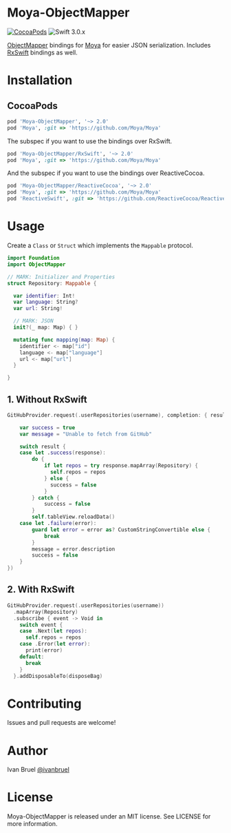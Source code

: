 Moya-ObjectMapper
============
[![CocoaPods](https://img.shields.io/cocoapods/v/Moya-ObjectMapper.svg)](https://github.com/ivanbruel/Moya-ObjectMapper)
![Swift 3.0.x](https://img.shields.io/badge/Swift-3.0.x-orange.svg)

[ObjectMapper](https://github.com/Hearst-DD/ObjectMapper) bindings for
[Moya](https://github.com/Moya/Moya) for easier JSON serialization.
Includes [RxSwift](https://github.com/ReactiveX/RxSwift/) bindings as well.

# Installation

## CocoaPods

```ruby
pod 'Moya-ObjectMapper', '~> 2.0'
pod 'Moya', :git => 'https://github.com/Moya/Moya'
```

The subspec if you want to use the bindings over RxSwift.

```ruby
pod 'Moya-ObjectMapper/RxSwift', '~> 2.0'
pod 'Moya', :git => 'https://github.com/Moya/Moya'

```

And the subspec if you want to use the bindings over ReactiveCocoa.

```ruby
pod 'Moya-ObjectMapper/ReactiveCocoa', '~> 2.0'
pod 'Moya', :git => 'https://github.com/Moya/Moya'
pod 'ReactiveSwift', :git => 'https://github.com/ReactiveCocoa/ReactiveSwift'
```

# Usage

Create a `Class` or `Struct` which implements the `Mappable` protocol.

```swift
import Foundation
import ObjectMapper

// MARK: Initializer and Properties
struct Repository: Mappable {

  var identifier: Int!
  var language: String?
  var url: String!

  // MARK: JSON
  init?(_ map: Map) { }

  mutating func mapping(map: Map) {
    identifier <- map["id"]
    language <- map["language"]
    url <- map["url"]
  }

}
```

## 1. Without RxSwift


```swift
GitHubProvider.request(.userRepositories(username), completion: { result in

    var success = true
    var message = "Unable to fetch from GitHub"

    switch result {
    case let .success(response):
        do {
            if let repos = try response.mapArray(Repository) {
              self.repos = repos
            } else {
              success = false
            }
        } catch {
            success = false
        }
        self.tableView.reloadData()
    case let .failure(error):
        guard let error = error as? CustomStringConvertible else {
            break
        }
        message = error.description
        success = false
    }
})

```

## 2. With RxSwift

```swift
GitHubProvider.request(.userRepositories(username))
  .mapArray(Repository)
  .subscribe { event -> Void in
    switch event {
    case .Next(let repos):
      self.repos = repos
    case .Error(let error):
      print(error)
    default:
      break
    }
  }.addDisposableTo(disposeBag)
```

# Contributing

Issues and pull requests are welcome!

# Author

Ivan Bruel [@ivanbruel](https://twitter.com/ivanbruel)

# License

Moya-ObjectMapper is released under an MIT license. See LICENSE for more information.
